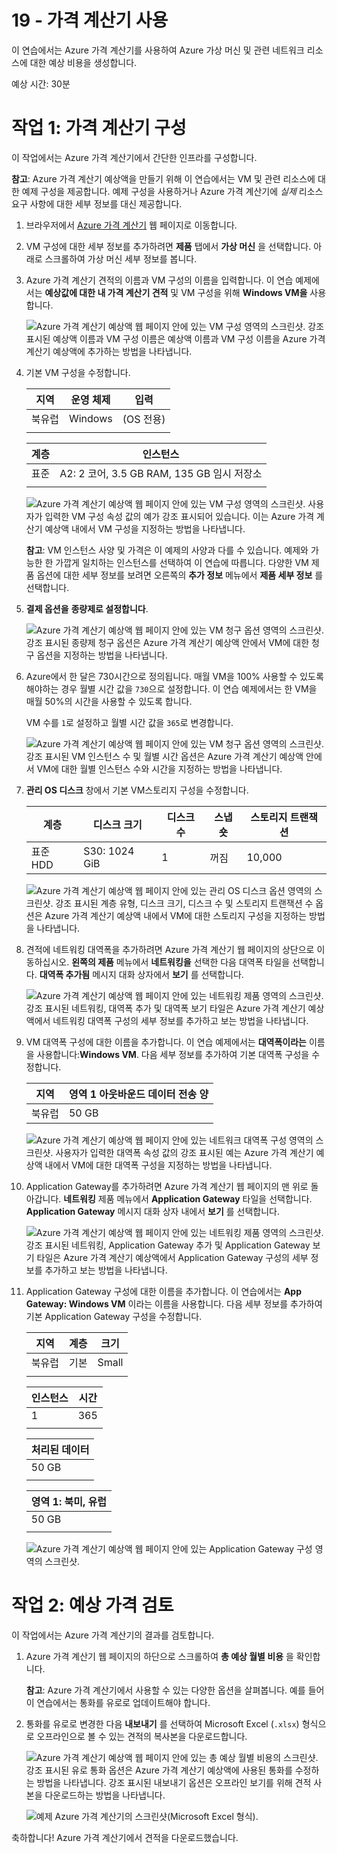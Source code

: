 ﻿---
wts:
    title: '19 - Azure 가격 계산기 사용'
    module: '모듈 04 - Azure 가격 책정 및 지원'
---
# 19 - 가격 계산기 사용

이 연습에서는 Azure 가격 계산기를 사용하여 Azure 가상 머신 및 관련 네트워크 리소스에 대한 예상 비용을 생성합니다.

예상 시간: 30분

# 작업 1: 가격 계산기 구성

이 작업에서는 Azure 가격 계산기에서 간단한 인프라를 구성합니다. 

**참고**: Azure 가격 계산기 예상액을 만들기 위해 이 연습에서는 VM 및 관련 리소스에 대한 예제 구성을 제공합니다. 예제 구성을 사용하거나 Azure 가격 계산기에 *실제* 리소스 요구 사항에 대한 세부 정보를 대신 제공합니다.

1. 브라우저에서 [Azure 가격 계산기](https://azure.microsoft.com/ko-kr/pricing/calculator/) 웹 페이지로 이동합니다.

2. VM 구성에 대한 세부 정보를 추가하려면 **제품** 탭에서 **가상 머신** 을 선택합니다. 아래로 스크롤하여 가상 머신 세부 정보를 봅니다. 

3. Azure 가격 계산기 견적의 이름과 VM 구성의 이름을 입력합니다. 이 연습 예제에서는 **예상값에 대한 내 가격 계산기 견적** 및 VM 구성을 위해 **Windows VM을** 사용합니다.

   ![Azure 가격 계산기 예상액 웹 페이지 안에 있는 VM 구성 영역의 스크린샷. 강조 표시된 예상액 이름과 VM 구성 이름은 예상액 이름과 VM 구성 이름을 Azure 가격 계산기 예상액에 추가하는 방법을 나타냅니다.](../images/1901.png)

4. 기본 VM 구성을 수정합니다.

    |지역|운영 체제|입력|
    |------|----------------|----|
    |북유럽|Windows|(OS 전용)|
    | | |

    |계층|인스턴스|
    |----|--------|
    |표준|A2: 2 코어, 3.5 GB RAM, 135 GB 임시 저장소|
    | | |

   ![Azure 가격 계산기 예상액 웹 페이지 안에 있는 VM 구성 영역의 스크린샷. 사용자가 입력한 VM 구성 속성 값의 예가 강조 표시되어 있습니다. 이는 Azure 가격 계산기 예상액 내에서 VM 구성을 지정하는 방법을 나타냅니다.](../images/1902.png)

    **참고**: VM 인스턴스 사양 및 가격은 이 예제의 사양과 다를 수 있습니다. 예제와 가능한 한 가깝게 일치하는 인스턴스를 선택하여 이 연습에 따릅니다. 다양한 VM 제품 옵션에 대한 세부 정보를 보려면 오른쪽의 **추가 정보** 메뉴에서 **제품 세부 정보** 를 선택합니다.

5. **결제 옵션을** **종량제로 설정합니다**.

   ![Azure 가격 계산기 예상액 웹 페이지 안에 있는 VM 청구 옵션 영역의 스크린샷. 강조 표시된 종량제 청구 옵션은 Azure 가격 계산기 예상액 안에서 VM에 대한 청구 옵션을 지정하는 방법을 나타냅니다.](../images/1903.png)

6. Azure에서 한 달은 730시간으로 정의됩니다. 매월 VM을 100% 사용할 수 있도록 해야하는 경우 월별 시간 값을 `730`으로 설정합니다. 이 연습 예제에서는 한 VM을 매월 50%의 시간을 사용할 수 있도록 합니다.

    VM 수를 `1`로 설정하고 월별 시간 값을 `365`로 변경합니다.

   ![Azure 가격 계산기 예상액 웹 페이지 안에 있는 VM 청구 옵션 영역의 스크린샷. 강조 표시된 VM 인스턴스 수 및 월별 시간 옵션은 Azure 가격 계산기 예상액 안에서 VM에 대한 월별 인스턴스 수와 시간을 지정하는 방법을 나타냅니다.](../images/1904.png)

7. **관리 OS 디스크** 창에서 기본 VM스토리지 구성을 수정합니다.

    |계층|디스크 크기|디스크 수|스냅숏|스토리지 트랜잭션|
    |----|---------|---------------|--------|--------------------|
    |표준 HDD|S30: 1024 GiB|1|꺼짐|10,000|

   ![Azure 가격 계산기 예상액 웹 페이지 안에 있는 관리 OS 디스크 옵션 영역의 스크린샷. 강조 표시된 계층 유형, 디스크 크기, 디스크 수 및 스토리지 트랜잭션 수 옵션은 Azure 가격 계산기 예상액 내에서 VM에 대한 스토리지 구성을 지정하는 방법을 나타냅니다.](../images/1905.png)

8. 견적에 네트워킹 대역폭을 추가하려면 Azure 가격 계산기 웹 페이지의 상단으로 이동하십시오. **왼쪽의 제품** 메뉴에서 **네트워킹을** 선택한 다음 대역폭 타일을 선택합니다. **대역폭 추가됨** 메시지 대화 상자에서 **보기** 를 선택합니다.

   ![Azure 가격 계산기 예상액 웹 페이지 안에 있는 네트워킹 제품 영역의 스크린샷. 강조 표시된 네트워킹, 대역폭 추가 및 대역폭 보기 타일은 Azure 가격 계산기 예상액에서 네트워킹 대역폭 구성의 세부 정보를 추가하고 보는 방법을 나타냅니다.](../images/1906.png)

9. VM 대역폭 구성에 대한 이름을 추가합니다. 이 연습 예제에서는 **대역폭이라는** 이름을 사용합니다:**Windows VM**. 다음 세부 정보를 추가하여 기본 대역폭 구성을 수정합니다.

    |지역|영역 1 아웃바운드 데이터 전송 양|
    |------|--------------------------------------|
    |북유럽|50 GB|

   ![Azure 가격 계산기 예상액 웹 페이지 안에 있는 네트워크 대역폭 구성 영역의 스크린샷. 사용자가 입력한 대역폭 속성 값의 강조 표시된 예는 Azure 가격 계산기 예상액 내에서 VM에 대한 대역폭 구성을 지정하는 방법을 나타냅니다.](../images/1907.png)

10. Application Gateway를 추가하려면 Azure 가격 계산기 웹 페이지의 맨 위로 돌아갑니다. **네트워킹** 제품 메뉴에서 **Application Gateway** 타일을 선택합니다. **Application Gateway** 메시지 대화 상자 내에서 **보기** 를 선택합니다.

    ![Azure 가격 계산기 예상액 웹 페이지 안에 있는 네트워킹 제품 영역의 스크린샷. 강조 표시된 네트워킹, Application Gateway 추가 및 Application Gateway 보기 타일은 Azure 가격 계산기 예상액에서 Application Gateway 구성의 세부 정보를 추가하고 보는 방법을 나타냅니다.](../images/1908.png)

11. Application Gateway 구성에 대한 이름을 추가합니다. 이 연습에서는 **App Gateway: Windows VM** 이라는 이름을 사용합니다. 다음 세부 정보를 추가하여 기본 Application Gateway 구성을 수정합니다.

    |지역|계층|크기|
    |------|----|----|
    |북유럽|기본|Small|
    | | |

    |인스턴스|시간|
    |-------|-------|
    |1|365|
    | | |

    |처리된 데이터|
    |--------------|
    |50 GB|
    | | |

    |영역 1: 북미, 유럽|
    |-----------------------------|
    |50 GB|
    | | |

    ![Azure 가격 계산기 예상액 웹 페이지 안에 있는 Application Gateway 구성 영역의 스크린샷.](../images/1909.png)


# 작업 2: 예상 가격 검토

이 작업에서는 Azure 가격 계산기의 결과를 검토합니다. 

1. Azure 가격 계산기 웹 페이지의 하단으로 스크롤하여 **총 예상 월별 비용** 을 확인합니다.

    **참고**: Azure 가격 계산기에서 사용할 수 있는 다양한 옵션을 살펴봅니다. 예를 들어 이 연습에서는 통화를 유로로 업데이트해야 합니다.

2. 통화를 유로로 변경한 다음 **내보내기** 를 선택하여 Microsoft Excel (`.xlsx`) 형식으로 오프라인으로 볼 수 있는 견적의 복사본을 다운로드합니다.

    ![Azure 가격 계산기 예상액 웹 페이지 안에 있는 총 예상 월별 비용의 스크린샷. 강조 표시된 유로 통화 옵션은 Azure 가격 계산기 예상액에 사용된 통화를 수정하는 방법을 나타냅니다. 강조 표시된 내보내기 옵션은 오프라인 보기를 위해 견적 사본을 다운로드하는 방법을 나타냅니다.](../images/1910.png)

    ![예제 Azure 가격 계산기의 스크린샷(Microsoft Excel 형식).](../images/1911.png)

축하합니다! Azure 가격 계산기에서 견적을 다운로드했습니다.
